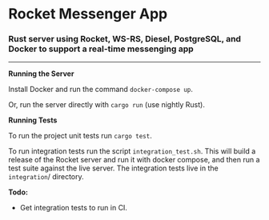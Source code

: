 
# Rocket Messenger App

### Rust server using Rocket, WS-RS, Diesel, PostgreSQL, and Docker to support a real-time messenging app

***

**Running the Server**

Install Docker and run the command `docker-compose up`.

Or, run the server directly with `cargo run` (use nightly Rust).

**Running Tests**

To run the project unit tests run `cargo test`.

To run integration tests run the script `integration_test.sh`. This will build a release of the Rocket server and run it with docker compose, and then run a test suite against the live server. The integration tests live in the `integration`/ directory.

**Todo:**

* Get integration tests to run in CI.
